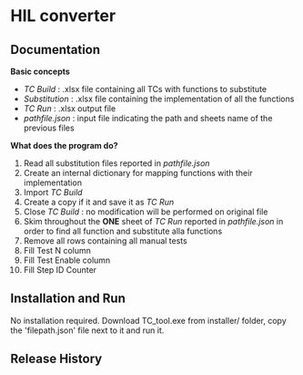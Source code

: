 # HIL converter

## Documentation

**Basic concepts**
* *TC Build* : .xlsx file containing all TCs with functions to substitute 
* *Substitution* : .xlsx file containing the implementation of all the functions
* *TC Run* : .xlsx output file
* *pathfile.json* : input file indicating the path and sheets name of the previous files

**What does the program do?**
1.  Read all substitution files reported in *pathfile.json*
2.  Create an internal dictionary for mapping functions with their implementation
3.  Import *TC Build*
4.  Create a copy if it and save it as *TC Run*
5.  Close *TC Build* : no modification will be performed on original file
6.  Skim throughout the **ONE** sheet of *TC Run* reported in *pathfile.json* in order to find all function and substitute alla functions
7.  Remove all rows containing all manual tests 
8.  Fill Test N column
9.  Fill Test Enable column
10. Fill Step ID Counter

## Installation and Run

No installation required.
Download TC_tool.exe from installer/ folder, copy the 'filepath.json' file next to it and run it.

## Release History

